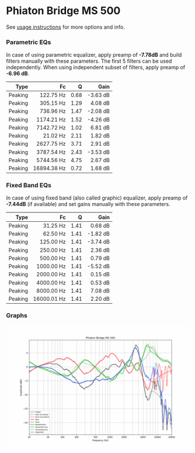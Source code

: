 # Phiaton Bridge MS 500
See [usage instructions](https://github.com/jaakkopasanen/AutoEq#usage) for more options and info.

### Parametric EQs
In case of using parametric equalizer, apply preamp of **-7.78dB** and build filters manually
with these parameters. The first 5 filters can be used independently.
When using independent subset of filters, apply preamp of **-6.96 dB**.

| Type    | Fc          |    Q | Gain     |
|--------:|------------:|-----:|---------:|
| Peaking | 122.75 Hz   | 0.68 | -3.63 dB |
| Peaking | 305.15 Hz   | 1.29 | 4.08 dB  |
| Peaking | 736.96 Hz   | 1.47 | -2.08 dB |
| Peaking | 1174.21 Hz  | 1.52 | -4.26 dB |
| Peaking | 7142.72 Hz  | 1.02 | 6.81 dB  |
| Peaking | 21.02 Hz    | 2.11 | 1.82 dB  |
| Peaking | 2627.75 Hz  | 3.71 | 2.91 dB  |
| Peaking | 3787.54 Hz  | 2.43 | -3.53 dB |
| Peaking | 5744.56 Hz  | 4.75 | 2.67 dB  |
| Peaking | 16894.38 Hz | 0.72 | 1.68 dB  |

### Fixed Band EQs
In case of using fixed band (also called graphic) equalizer, apply preamp of **-7.44dB**
(if available) and set gains manually with these parameters.

| Type    | Fc          |    Q | Gain     |
|--------:|------------:|-----:|---------:|
| Peaking | 31.25 Hz    | 1.41 | 0.68 dB  |
| Peaking | 62.50 Hz    | 1.41 | -1.82 dB |
| Peaking | 125.00 Hz   | 1.41 | -3.74 dB |
| Peaking | 250.00 Hz   | 1.41 | 2.36 dB  |
| Peaking | 500.00 Hz   | 1.41 | 0.79 dB  |
| Peaking | 1000.00 Hz  | 1.41 | -5.52 dB |
| Peaking | 2000.00 Hz  | 1.41 | 0.15 dB  |
| Peaking | 4000.00 Hz  | 1.41 | 0.53 dB  |
| Peaking | 8000.00 Hz  | 1.41 | 7.08 dB  |
| Peaking | 16000.01 Hz | 1.41 | 2.20 dB  |

### Graphs
![](./Phiaton%20Bridge%20MS%20500.png)
